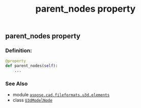 ﻿---
title: parent_nodes property
second_title: Aspose.CAD for Python via .NET API References
description: 
type: docs
weight: 50
url: /aspose.cad.fileformats.u3d.elements/u3dmodelnode/parent_nodes/
is_root: false
---

## parent_nodes property

### Definition:
```python
@property
def parent_nodes(self):
    ...
```

### See Also
* module [`aspose.cad.fileformats.u3d.elements`](../../)
* class [`U3dModelNode`](/cad/python-net/aspose.cad.fileformats.u3d.elements/u3dmodelnode)
